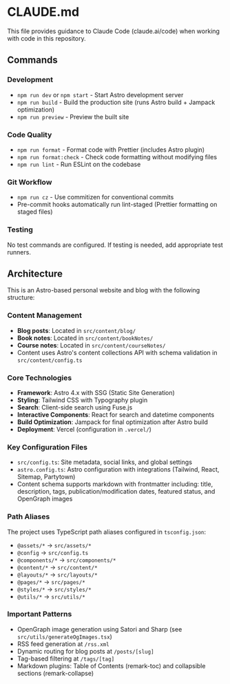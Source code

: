 # CLAUDE.md

This file provides guidance to Claude Code (claude.ai/code) when working with code in this repository.

## Commands

### Development
- `npm run dev` or `npm start` - Start Astro development server
- `npm run build` - Build the production site (runs Astro build + Jampack optimization)
- `npm run preview` - Preview the built site

### Code Quality
- `npm run format` - Format code with Prettier (includes Astro plugin)
- `npm run format:check` - Check code formatting without modifying files
- `npm run lint` - Run ESLint on the codebase

### Git Workflow
- `npm run cz` - Use commitizen for conventional commits
- Pre-commit hooks automatically run lint-staged (Prettier formatting on staged files)

### Testing
No test commands are configured. If testing is needed, add appropriate test runners.

## Architecture

This is an Astro-based personal website and blog with the following structure:

### Content Management
- **Blog posts**: Located in `src/content/blog/`
- **Book notes**: Located in `src/content/bookNotes/`
- **Course notes**: Located in `src/content/courseNotes/`
- Content uses Astro's content collections API with schema validation in `src/content/config.ts`

### Core Technologies
- **Framework**: Astro 4.x with SSG (Static Site Generation)
- **Styling**: Tailwind CSS with Typography plugin
- **Search**: Client-side search using Fuse.js
- **Interactive Components**: React for search and datetime components
- **Build Optimization**: Jampack for final optimization after Astro build
- **Deployment**: Vercel (configuration in `.vercel/`)

### Key Configuration Files
- `src/config.ts`: Site metadata, social links, and global settings
- `astro.config.ts`: Astro configuration with integrations (Tailwind, React, Sitemap, Partytown)
- Content schema supports markdown with frontmatter including: title, description, tags, publication/modification dates, featured status, and OpenGraph images

### Path Aliases
The project uses TypeScript path aliases configured in `tsconfig.json`:
- `@assets/*` → `src/assets/*`
- `@config` → `src/config.ts`
- `@components/*` → `src/components/*`
- `@content/*` → `src/content/*`
- `@layouts/*` → `src/layouts/*`
- `@pages/*` → `src/pages/*`
- `@styles/*` → `src/styles/*`
- `@utils/*` → `src/utils/*`

### Important Patterns
- OpenGraph image generation using Satori and Sharp (see `src/utils/generateOgImages.tsx`)
- RSS feed generation at `/rss.xml`
- Dynamic routing for blog posts at `/posts/[slug]`
- Tag-based filtering at `/tags/[tag]`
- Markdown plugins: Table of Contents (remark-toc) and collapsible sections (remark-collapse)